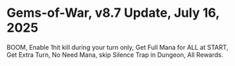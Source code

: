 # Gems-of-War, v8.7 Update, July 16, 2025

BOOM, Enable 1hit kill during your turn only,
Get Full Mana for ALL at START,
Get Extra Turn,
No Need Mana,
skip Silence Trap in Dungeon,
All Rewards.

